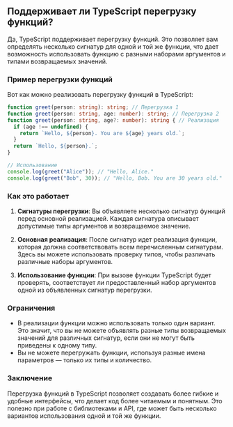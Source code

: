 ## Поддерживает ли TypeScript перегрузку функций?

Да, TypeScript поддерживает перегрузку функций. Это позволяет вам определять несколько сигнатур для одной и той же функции, что дает возможность использовать функцию с разными наборами аргументов и типами возвращаемых значений.

### Пример перегрузки функций

Вот как можно реализовать перегрузку функций в TypeScript:

```typescript
function greet(person: string): string; // Перегрузка 1
function greet(person: string, age: number): string; // Перегрузка 2
function greet(person: string, age?: number): string { // Реализация
  if (age !== undefined) {
    return `Hello, ${person}. You are ${age} years old.`;
  }
  return `Hello, ${person}.`;
}

// Использование
console.log(greet("Alice")); // "Hello, Alice."
console.log(greet("Bob", 30)); // "Hello, Bob. You are 30 years old."
```

### Как это работает

1. **Сигнатуры перегрузки**: Вы объявляете несколько сигнатур функций перед основной реализацией. Каждая сигнатура описывает допустимые типы аргументов и возвращаемое значение.

2. **Основная реализация**: После сигнатур идет реализация функции, которая должна соответствовать всем перечисленным сигнатурам. Здесь вы можете использовать проверку типов, чтобы различать различные наборы аргументов.

3. **Использование функции**: При вызове функции TypeScript будет проверять, соответствует ли предоставленный набор аргументов одной из объявленных сигнатур перегрузки.

### Ограничения

- В реализации функции можно использовать только один вариант. Это значит, что вы не можете объявлять разные типы возвращаемых значений для различных сигнатур, если они не могут быть приведены к одному типу.
- Вы не можете перегружать функции, используя разные имена параметров — только их типы и количество.

### Заключение

Перегрузка функций в TypeScript позволяет создавать более гибкие и удобные интерфейсы, что делает код более читаемым и понятным. Это полезно при работе с библиотеками и API, где может быть несколько вариантов использования одной и той же функции.